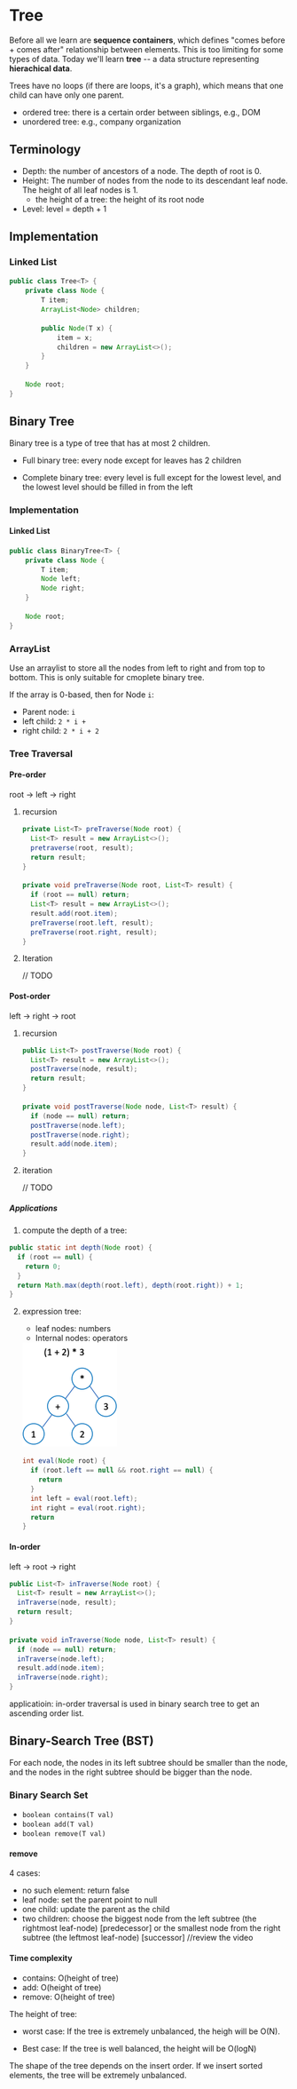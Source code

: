 # Tree

Before all we learn are **sequence containers**, which defines "comes before + comes after" relationship between elements. This is too limiting for some types of data. Today we'll learn **tree** -- a data structure representing **hierachical data**.

Trees have no loops (if there are loops, it's a graph), which means that one child can have only one parent. 

- ordered tree: there is a certain order between siblings, e.g., DOM
- unordered tree: e.g., company organization

## Terminology

- Depth: the number of ancestors of a node. The depth of root is 0.
- Height: The number of nodes from the node to its descendant leaf node. The height of all leaf nodes is 1.
  - the height of a tree: the height of its root node
- Level: level = depth + 1

## Implementation

### Linked List

```java
public class Tree<T> {
    private class Node {
        T item;
        ArrayList<Node> children;

        public Node(T x) {
            item = x;
            children = new ArrayList<>();
        }
    }

    Node root;
}
```

## Binary Tree

Binary tree is a type of tree that has at most 2 children.

- Full binary tree: every node except for leaves has 2 children

- Complete binary tree: every level is full except for the lowest level, and the lowest level should be filled in from the left 

### Implementation

#### Linked List

```java
public class BinaryTree<T> {
    private class Node {
        T item;
        Node left;
        Node right;
    }

    Node root;
}
```

### ArrayList

Use an arraylist to store all the nodes from left to right and from top to bottom. This is only suitable for cmoplete binary tree.

If the array is 0-based, then for Node `i`:

- Parent node: `i`
- left child: `2 * i + `
- right child: `2 * i + 2`

### Tree Traversal

#### Pre-order

root -> left -> right

1. recursion

   ```java
   private List<T> preTraverse(Node root) {
     List<T> result = new ArrayList<>();
     pretraverse(root, result);
     return result;
   }
   
   private void preTraverse(Node root, List<T> result) {
     if (root == null) return;
     List<T> result = new ArrayList<>();
     result.add(root.item);
     preTraverse(root.left, result);
     preTraverse(root.right, result);
   }
   ```

2. Iteration

   // TODO

#### Post-order

left -> right -> root

1. recursion

   ```java
   public List<T> postTraverse(Node root) {
     List<T> result = new ArrayList<>();
     postTraverse(node, result);
     return result;
   }
   
   private void postTraverse(Node node, List<T> result) {
     if (node == null) return;
     postTraverse(node.left);
     postTraverse(node.right);
     result.add(node.item);
   }
   ```

2. iteration

   // TODO 

##### Applications

1. compute the depth of a tree:

```java
public static int depth(Node root) {
  if (root == null) {
    return 0;
  }
  return Math.max(depth(root.left), depth(root.right)) + 1;
}
```

2. expression tree: 

   - leaf nodes: numbers
   - Internal nodes: operators

   <img src="./assets/expression-tree.png" alt="expression tree" style="zoom:50%;" />

   ```java
   int eval(Node root) {
     if (root.left == null && root.right == null) {
       return 
     }
     int left = eval(root.left);
     int right = eval(root.right);
     return 
   }
   ```

#### In-order

left -> root -> right

```java
public List<T> inTraverse(Node root) {
  List<T> result = new ArrayList<>();
  inTraverse(node, result);
  return result;
}

private void inTraverse(Node node, List<T> result) {
  if (node == null) return;
  inTraverse(node.left);
  result.add(node.item);
  inTraverse(node.right);
}
```

applicatioin: in-order traversal is used in binary search tree to get an ascending order list.

## Binary-Search Tree (BST)

For each node, the nodes in its left subtree should be smaller than the node, and the nodes in the right subtree should be bigger than the node.

### Binary Search Set

- `boolean contains(T val)`
- `boolean add(T val)`
- `boolean remove(T val)`

#### remove

4 cases:
* no such element: return false
* leaf node: set the parent point to null
* one child: update the parent as the child
* two children: choose the biggest node from the left subtree (the rightmost leaf-node) [predecessor] or the smallest node from the right subtree (the leftmost leaf-node) [successor] //review the video

#### Time complexity

- contains: O(height of tree)
- add: O(height of tree)
- remove: O(height of tree)

The height of tree:

- worst case: If the tree is extremely unbalanced, the heigh will be O(N). 

- Best case: If the tree is well balanced, the height will be O(logN) 

The shape of the tree depends on the insert order. If we insert sorted elements, the tree will be extremely unbalanced. 
